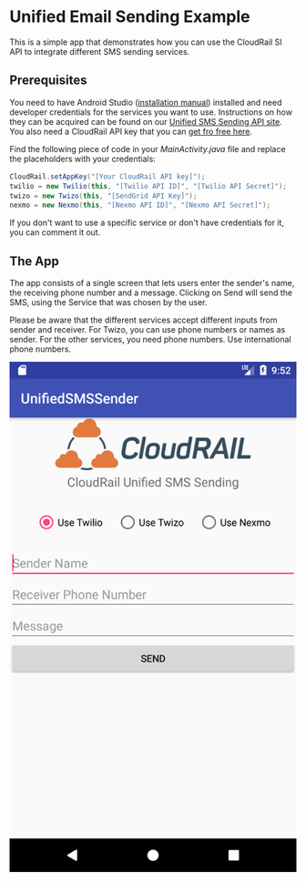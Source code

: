 # Unified Email Sending Example
This is a simple app that demonstrates how you can use the CloudRail SI API to integrate different SMS sending services.
## Prerequisites
You need to have Android Studio ([installation manual](https://developer.android.com/studio/install.html)) installed and need developer credentials for the services you want to use. Instructions on how they can be acquired can be found on our [Unified SMS Sending API site](https://cloudrail.com/integrations/interfaces/SMS;serviceIds=Nexmo%2CTwilio%2CTwizo). You also need a CloudRail API key that you can [get fro free here](https://cloudrail.com/signup).

Find the following piece of code in your *MainActivity.java* file and replace the placeholders with your credentials:

```java
CloudRail.setAppKey("[Your CloudRail API key]");
twilio = new Twilio(this, "[Twilio API ID]", "[Twilio API Secret]");
twizo = new Twizo(this, "[SendGrid API Key]");
nexmo = new Nexmo(this, "[Nexmo API ID]", "[Nexmo API Secret]");
```
If you don't want to use a specific service or don't have credentials for it, you can comment it out.


## The App
The app consists of a single screen that lets users enter the sender's name, the receiving phone number and a message. Clicking on Send will send the SMS, using the Service that was chosen by the user.

Please be aware that the different services accept different inputs from sender and receiver. For Twizo, you can use phone numbers or names as sender. For the other services, you need phone numbers. Use international phone numbers.

![screenshot1](https://github.com/CloudRail/cloudrail.github.io/raw/master/img/android_demo_sms.png)